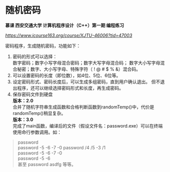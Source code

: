 # 随机密码

**慕课 西安交通大学 计算机程序设计（C++）第一期 编程练习**

*https://www.icourse163.org/course/XJTU-46006?tid=47003*

密码程序，生成随机密码，功能如下：

1. 密码的形式可以选择：  
    数字密码；数字小写字母混合密码；数字大写字母混合码；
    数字大小写字母混合秘密；数字、大小写字母、特殊字符（ ! @ # $ % &）混合码。
2. 可以设置密码的长度（即位数），如4位、5位、6位等。
3. 设定密码形式、密码长度后，可以生成多组密码，直到用户确认退出。
    但不退出程序，还可以继续选择密码形式和长度，再生成密码。
4. 保存密码文件到硬盘  
**版本：2.0**  
    合并了随机字符串生成函数和合格判断函数到randomTemp()中，代价是randomTemp()稍显复杂。  
**版本：3.0**  
    完成了main函数，编译后的文件（假设文件名：password.exe）可以在终端使用命行参数调用。如：  
> password  
> password -5 -6 -7 -0
> password /4 /5 -3 /1  
> password -5 -6 -7 -0  
> password -5 -6  
> 甚至 password asdfg 等等。
